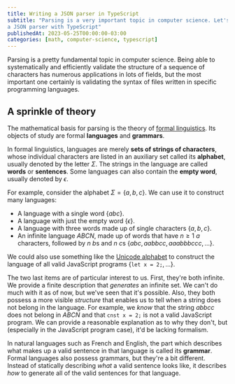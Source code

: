 ```yaml
---
title: Writing a JSON parser in TypeScript
subtitle: "Parsing is a very important topic in computer science. Let's learn more about it by writing 
a JSON parser with TypeScript"
publishedAt: 2023-05-25T00:00:00-03:00
categories: [math, computer-science, typescript]
---
```


Parsing is a pretty fundamental topic in computer science. Being able to systematically and efficiently
validate the structure of a sequence of characters has numerous applications in lots of fields,
but the most important one certainly is validating the syntax of files written in specific programming languages.

## A sprinkle of theory

The mathematical basis for parsing is the theory of
[formal linguistics](https://en.wikipedia.org/wiki/Formal_language).
Its objects of study are formal **languages** and **grammars**.

In formal linguistics, languages are merely **sets of strings of characters**, whose individual characters
are listed in an auxiliary set called its **alphabet**, usually denoted by the letter $\Sigma$. The strings
in the language are called **words** or **sentences**. Some languages can also contain the
**empty word**, usually denoted by $\epsilon$.

For example, consider the alphabet $\Sigma = \{a,b,c\}$. We can use it to construct many languages:

- A language with a single word $\{abc\}$.
- A language with just the empty word $\{\epsilon\}$.
- A language with three words made up of single characters $\{a,b,c\}$.
- An infinite language $ABCN$, made up of words that have $n \geq 1$ $a$ characters, followed by $n$ $b$s
  and $n$ $c$s $\{abc,aabbcc, aaabbbccc, \dots \}$.

We could also use something like the [Unicode alphabet](https://en.wikipedia.org/wiki/List_of_Unicode_characters)
to construct the language of all valid JavaScript programs $\{\texttt{let x = 2;}, \dots\}$.

The two last items are of particular interest to us. First, they're both infinite. We provide a
finite description that _generates_ an infinite set. We can't do much with it as of now, but we've
seen that it's possible. Also, they both possess a more visible _structure_
that enables us to tell when a string
does not belong in the language. For example, we _know_ that the string $abbcc$ does not belong in $ABCN$ and
that $\texttt{cnst x = 2;}$ is not a valid JavaScript program. We can provide a reasonable explanation
as to why they don't, but (especially in the JavaScript program case), it'd be lacking formalism.

In natural languages such as French and English,
the part which describes what makes up a valid sentence in that language is called its **grammar**.
Formal languages also possess grammars, but they're a bit different. Instead of statically describing
_what_ a valid sentence looks like, it describes _how_ to generate all of the valid sentences for that
language.
